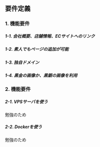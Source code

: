 要件定義
--
### 1. 機能要件
##### 1-1. 会社概要、店舗情報、ECサイトへのリンク
##### 1-2. 素人でもページの追加が可能
##### 1-3. 独自ドメイン
##### 1-4. 黒金の画像か、黒銀の画像を利用

### 2. 機能要件
##### 2-1. VPSサーバを使う
勉強のため
##### 2-2. Dockerを使う
勉強のため
